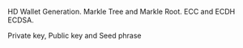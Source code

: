 HD Wallet Generation.
Markle Tree and Markle Root.
ECC and ECDH
ECDSA.

Private key, Public key and Seed phrase

